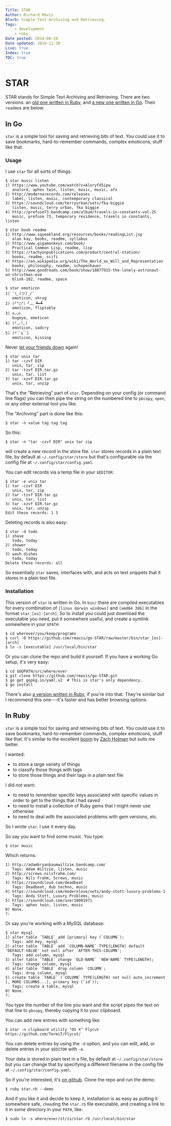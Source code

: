 ```yaml
---
Title: STAR
Author: Richard Mavis
Blurb: Simple Text Archiving and Retrieving.
Tags:
    - development
    - ruby
Date posted: 2014-06-28
Date updated: 2016-11-30
Live: true
Index: true
TOC: true
...
```




# STAR

STAR stands for Simple Text Archiving and Retrieving. There are two versions: an [old one written in Ruby][gh], and [a new one written in Go][gogh]. Their `readme`s are below.



## In Go

`star` is a simple tool for saving and retrieving bits of text. You could use it to save bookmarks, hard-to-remember commands, complex emoticons, stuff like that.


### Usage

I use `star` for all sorts of things.

    $ star music listen
    1) https://www.youtube.com/watch?v=Aloryfd5ipw
       analord, aphex twin, listen, music, music, afx
    2) http://modernarecords.com/releases
       label, listen, music, contemporary classical
    3) https://soundcloud.com/terryurban/sets/fka-biggie
       listen, music, terry urban, fka biggie
    4) http://prefuse73.bandcamp.com/album/travels-in-constants-vol-25
       music, prefuse 73, temporary residence, travels in constants, listen

    $ star book readme
    1) http://www.squeakland.org/resources/books/readingList.jsp
       alan kay, books, readme, syllabus
    2) http://www.gigamonkeys.com/book/
       Practical Common Lisp, readme, lisp
    3) https://tachyonpublications.com/product/central-station/
       books, readme, scifi
    4) https://en.wikipedia.org/wiki/The_World_as_Will_and_Representation
       books, philosophy, readme, schopenhauer
    5) http://www.goodreads.com/book/show/18877915-the-lonely-astronaut-on-christmas-eve
       blink-182, readme, space

    $ star emoticon
    1) ¯\_(ツ)_/¯
       emoticon, shrug
    2) (╯°□°）╯︵ ┻━┻
       emoticon, fliptable
    3) ⊙︿⊙
       bugeye, emoticon
    4) (╯︵╰,)
       emoticon, sadcry
    5) (*￣з￣)
       emoticon, kissing

Never [let your friends down][xkcd-tar] again!

    $ star unix tar
    1) tar -czvf DIR
       unix, tar, zip
    2) tar -tzvf DIR.tar.gz
       unix, tar, list
    3) tar -xzvf DIR.tar.gz
       unix, tar, unzip

That's the "Retrieving" part of `star`. Depending on your config (or command line flags) you can then pipe the string on the numbered line to `pbcopy`, `open`, or any other external tool you like.

The "Archiving" part is done like this:

    $ star -n value tag tag tag

So this:

    $ star -n "tar -czvf DIR" unix tar zip

will create a new record in the store file. `star` stores records in a plain text file, by default at `~/.config/star/store` but that's configurable via the config file at `~/.config/star/config.yaml`.

You can edit records via a temp file in your `$EDITOR`:

    $ star -e unix tar
    1) tar -czvf DIR
       unix, tar, zip
    2) tar -tzvf DIR.tar.gz
       unix, tar, list
    3) tar -xzvf DIR.tar.gz
       unix, tar, unzip
    Edit these records: 1 3

Deleting records is also easy:

    $ star -d todo
    1) shave
       todo, today
    2) shower
       todo, today
    3) wash dishes
       todo, today
    Delete these records: all

So essentially `star` saves, interfaces with, and acts on text snippets that it stores in a plain text file.



### Installation

This version of `star` is written in Go. In `bin/` there are compiled executables for every combination of `[linux darwin windows]` and `[amd64 386]` in the format `star_[os]-[arch]`. So to install you could just download the executable you need, put it somewhere useful, and create a symlink somewhere in your `$PATH`:

    $ cd wherever/you/keep/programs
    $ curl -O https://github.com/rmavis/go-STAR/raw/master/bin/star_[os]-[arch]
    $ ln -s [executable] /usr/local/bin/star

Or you can clone the repo and build it yourself. If you have a working Go setup, it's very easy:

    $ cd $GOPATH/src/where/ever
    $ git clone https://github.com/rmavis/go-STAR.git
    $ go get gopkg.in/yaml.v2  # This is star's only dependency.
    $ go install

There's also [a version written in Ruby][star-ruby], if you're into that. They're similar but I recommend this one---it's faster and has better browsing options.



[gogh]: https://github.com/rmavis/go-STAR
[star-ruby]: https://github.com/rmavis/star
[xkcd-tar]: https://xkcd.com/1168/





## In Ruby

`star` is a simple tool for saving and retrieving bits of text. You could use it to save bookmarks, hard-to-remember commands, complex emoticons, stuff like that. It's similar to the excellent [boom][] by [Zach Holman][zh] but suits me better.

I wanted:

- to store a large variety of things
- to classify those things with tags
- to store those things and their tags in a plain text file

I did not want:

- to need to remember specific keys associated with specific values in order to get to the things that I had saved
- to need to install a collection of Ruby gems that I might never use otherwise
- to need to deal with the associated problems with gem versions, etc.

So I wrote `star`. I use it every day.

So say you want to find some music. You type:

    $ star music

Which returns:

    1) http://adambryanbaumwiltzie.bandcamp.com/
       Tags: Adam Wiltzie, listen, music
    2) http://screws.nilsfrahm.com/
       Tags: Nils Frahm, Screws, music
    3) https://soundcloud.com/deadbeat
       Tags: Deadbeat, dub techno, music
    4) https://soundcloud.com/modernlove/sets/andy-stott-luxury-problems-1
       Tags: Andy Stott, Luxury Problems, music
    5) https://soundcloud.com/user18081971
       Tags: aphex twin, listen, music
    0) None.
    ?: 

Or say you're working with a MySQL database:

    $ star mysql
    1) alter table `TABLE` add [primary] key (`COLUMN`);
       Tags: add key, mysql
    2) alter table `TABLE` add `COLUMN-NAME` TYPE(LENGTH) default 'DEFAULT-VALUE' not null after `AFTER-THIS-COLUMN`;
       Tags: add column, mysql
    3) alter table `TABLE` change `OLD-NAME` `NEW-NAME` TYPE(LENGTH);
       Tags: change column, mysql
    4) alter table `TABLE` drop column `COLUMN`;
       Tags: drop column, mysql
    5) create table `TABLE` (`COLUMN` TYPE(LENGTH) not null auto_increment [, MORE COLUMNS...], primary key (`id`));
       Tags: create a table, mysql
    0) None.
    ?: 

You type the number of the line you want and the script pipes the text on that line to `pbcopy`, thereby copying it to your clipboard.

You can add new entries with something like:

    $ star -n clipboard utility "OS X" Flycut https://github.com/TermiT/Flycut/

You can delete entries by using the `-d` option, and you can edit, add, or delete entries in your `$EDITOR` with `-e`.

Your data is stored in plain text in a file, by default at `~/.config/star/store` but you can change that by specifying a different filename in the config file at `~/.config/star/config.yaml`.

So if you're interested, it's [on github][gh]. Clone the repo and run the demo:

    $ ruby star.rb --demo

And if you like it and decide to keep it, installation is as easy as putting it somewhere safe, `chmod`ing the `star.rb` file executable, and creating a link to it in some directory in your `PATH`, like:

    $ sudo ln -s where/ever/it/is/star.rb /usr/local/bin/star





[zh]: http://zachholman.com/
[boom]: http://zachholman.com/boom/
[gh]: https://github.com/rmavis/star
